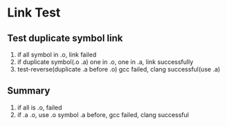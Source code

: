# Link Test

## Test duplicate symbol link
1. if all symbol in .o, link failed
2. if duplicate symbol(.o .a) one in .o, one in .a, link successfully
3. test-reverse(duplicate .a before .o) gcc failed, clang successful(use .a)


## Summary
1. if all is .o, failed
2. if .a .o, use .o symbol
	.a before, gcc failed, clang successful
